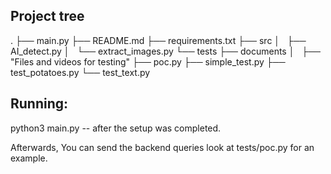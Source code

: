 ## Project tree 
.
├── main.py
├── README.md
├── requirements.txt
├── src
│   ├── AI_detect.py
│   └── extract_images.py
└── tests
    ├── documents
    │   ├── "Files and videos for testing"
    ├── poc.py
    ├── simple_test.py
    ├── test_potatoes.py
    └── test_text.py


## Running: 
python3 main.py 
-- after the setup was completed. 

Afterwards, You can send the backend queries
look at tests/poc.py for an example.  